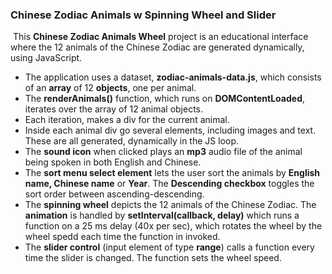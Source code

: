 ### Chinese Zodiac Animals w Spinning Wheel and Slider
​
This **Chinese Zodiac Animals Wheel** project is an educational interface where the 12 animals of the Chinese Zodiac are generated dynamically, using JavaScript. 
- The application uses a dataset, **zodiac-animals-data.js**, which consists of an **array** of 12 **objects**, one per animal.
- The **renderAnimals()** function, which runs on **DOMContentLoaded**, iterates over the array of 12 animal objects.
- Each iteration, makes a div for the current animal. 
- Inside each animal div go several elements, including images and text. These are all generated, dynamically in the JS loop.
- The **sound icon** when clicked plays an **mp3** audio file of the animal being spoken in both English and Chinese. 
- The **sort menu select element** lets the user sort the animals by **English name, Chinese name** or **Year**.
The **Descending checkbox** toggles the sort order between ascending-descending.
- The **spinning wheel** depicts the 12 animals of the Chinese Zodiac. The **animation** is handled by **setInterval(callback, delay)** which runs a function on a 25 ms delay  (40x per sec), which rotates the wheel by the wheel spedd each time the function in invoked. 
- The **slider control** (input element of type **range**) calls a function every time the slider is changed. The function sets the wheel speed.
